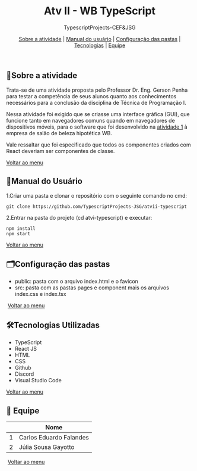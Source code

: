 <div align="center" id="menu">
    <h1>Atv II - WB TypeScript</h1>
    <p> TypescriptProjects-CEF&JSG </p>
    <p>
    <a href="#sobre">Sobre a atividade</a> | 
    <a href="#manual">Manual do usuário</a> |
    <a href="#pastas">Configuração das pastas</a> | 
  	<a href="#tecnologias">Tecnologias</a> |
    <a href="#equipe">Equipe</a>
</p>
</div>

<br>

<h2 id="sobre">📝Sobre a atividade</h2>

<p>Trata-se de uma atividade proposta pelo Professor Dr. Eng. Gerson Penha para testar a competência de seus alunos quanto aos conhecimentos necessários para a conclusão da disciplina de Técnica de Programação I. </p>

<p>Nessa atividade foi exigido que se criasse uma interface gráfica (GUI), que funcione tanto em navegadores comuns quando em navegadores de dispositivos móveis,  para o  software que foi desenvolvido na <a href="https://github.com/TypescriptProjects-JSG/atvi-typescript">atividade 1</a> à empresa de salão de beleza hipotética WB.
</p>

<p>Vale ressaltar que foi especificado que todos os componentes criados com React deveriam ser componentes de classe. </p>

<a href="#menu">Voltar ao menu </a>



<h2 id="manual"> 📜Manual do Usuário </h2>

1.Criar uma pasta e clonar o repositório com o seguinte comando no cmd: </li>

```
git clone https://github.com/TypescriptProjects-JSG/atvii-typescript
```

2.Entrar na pasta do projeto (cd atvi-typescript) e executar:

```
npm install
npm start
```

<a href="#menu">Voltar ao menu </a>



<h2 id="pastas"> 🗂Configuração das pastas</h2>

<ul>
    <li> public: pasta com o arquivo index.html e o favicon</li>
    <li> src: pasta com as pastas pages e component mais os arquivos index.css e index.tsx </li>
</ul>


 <a href="#menu">Voltar ao menu </a>



<h2 id="tecnologias">🛠Tecnologias Utilizadas</h2>

<ul> 
    <li> TypeScript</li>
    <li> React JS </li>
    <li> HTML </li>
    <li> CSS </li>
    <li> Github </li>
    <li> Discord </li>
    <li> Visual Studio Code</li>
</ul>

<a href="#menu">Voltar ao menu</a>



<h2 id="equipe">👥 Equipe</h2>

|      | Nome                    |
| ---- | ----------------------- |
| 1    | Carlos Eduardo Falandes |
| 2    | Júlia Sousa Gayotto     |

 <a href="#menu">Voltar ao menu </a>

